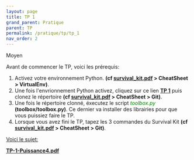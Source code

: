 ```yaml
---
layout: page
title: TP 1
grand_parent: Pratique
parent: TP
permalink: /pratique/tp/tp_1
nav_order: 2
---
```


<link rel="stylesheet" href="/css/placement-label.css">
<p class="label label-yellow">Moyen</p>

Avant de commencer le TP, voici les prérequis:

1. Activez votre environnement Python. <b>(cf <a href="/docs/survival_kit.pdf" target="_blank"> survival_kit.pdf</a> > CheatSheet > VirtualEnv)</b>.
2. Une fois l'envrionnement Python activez, cliquez sur ce lien  <a href="https://classroom.github.com/a/dB08VqGW" target="_blank"><b>TP 1</b></a> puis clonez le répertoire <b>(cf <a href="/docs/survival_kit.pdf" target="_blank"> survival_kit.pdf</a> > CheatSheet > Git)</b>.
3. Une fois le répertoire clonné, éxecutez le script <i> <font color = "green"> toolbox.py </font> </i> <b>(toolbox/toolbox.py)</b>. Ce dernier va installer des librairies pour que vous puissiez faire le TP.
4. Lorsque vous avez fini le TP, tapez les 3 commandes du Survival Kit <b>(cf <a href="/docs/survival_kit.pdf" target="_blank"> survival_kit.pdf</a> > CheatSheet > Git)</b>.

<u> Voici le sujet: </u>

<a href="/docs/tp_1/TP-1-Puissance4.pdf" target="_blank"> <b>TP-1-Puissance4.pdf</b></a>


